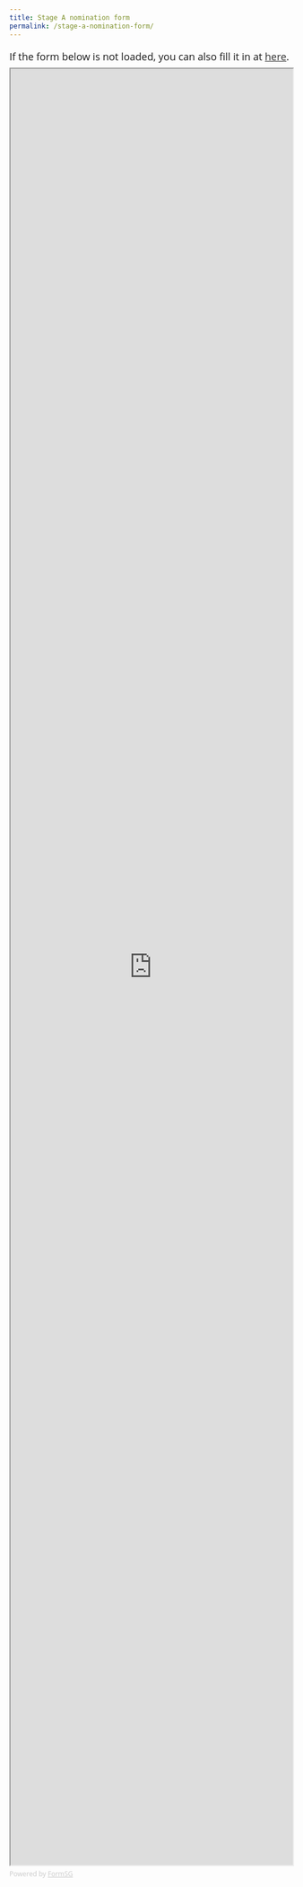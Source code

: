 ```yaml
---
title: Stage A nomination form
permalink: /stage-a-nomination-form/
---
```


<div style="font-family:'Open Sans', Sans-Serif;font-size:18px;color:#000;opacity:0.9;padding-top:5px;padding-bottom:8px">If the form below is not loaded, you can also fill it in at <a href="https://form.gov.sg/5f376d3b8fd842001160fc4a">here</a>.</div>

<iframe id="iframe" src="https://form.gov.sg/5f376d3b8fd842001160fc4a" style="width:100%;height:3200px"></iframe>

<div style="font-family:'Open Sans', Sans-Serif;font-size:12px;color:#999;opacity:0.5;padding-top:5px">Powered by <a href="https://form.gov.sg" style="color: #999">FormSG</a></div>
